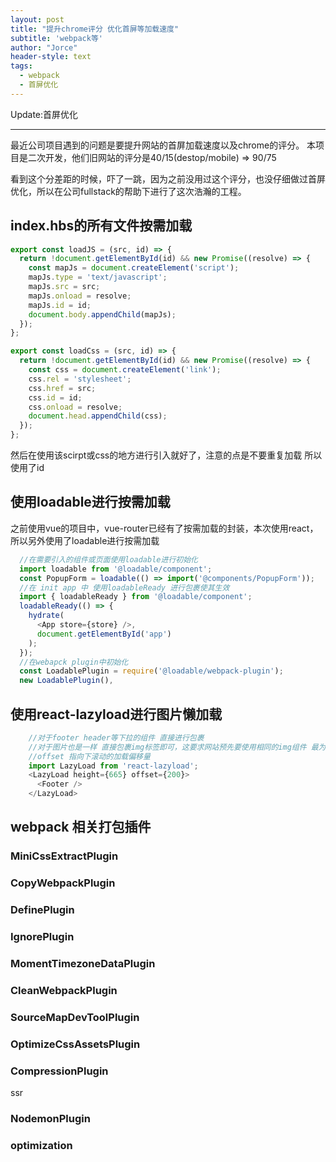 ```yaml
---
layout: post
title: "提升chrome评分 优化首屏等加载速度"
subtitle: 'webpack等'
author: "Jorce"
header-style: text
tags:
  - webpack
  - 首屏优化
---
```


Update:首屏优化

---

最近公司项目遇到的问题是要提升网站的首屏加载速度以及chrome的评分。
本项目是二次开发，他们旧网站的评分是40/15(destop/mobile) => 90/75

看到这个分差距的时候，吓了一跳，因为之前没用过这个评分，也没仔细做过首屏优化，所以在公司fullstack的帮助下进行了这次浩瀚的工程。

## index.hbs的所有文件按需加载

```js
export const loadJS = (src, id) => {
  return !document.getElementById(id) && new Promise((resolve) => {
    const mapJs = document.createElement('script');
    mapJs.type = 'text/javascript';
    mapJs.src = src;
    mapJs.onload = resolve;
    mapJs.id = id;
    document.body.appendChild(mapJs);
  });
};

export const loadCss = (src, id) => {
  return !document.getElementById(id) && new Promise((resolve) => {
    const css = document.createElement('link');
    css.rel = 'stylesheet';
    css.href = src;
    css.id = id;
    css.onload = resolve;
    document.head.appendChild(css);
  });
};
```

然后在使用该scirpt或css的地方进行引入就好了，注意的点是不要重复加载 所以使用了id

## 使用loadable进行按需加载

之前使用vue的项目中，vue-router已经有了按需加载的封装，本次使用react，所以另外使用了loadable进行按需加载

```js
  //在需要引入的组件或页面使用loadable进行初始化
  import loadable from '@loadable/component';
  const PopupForm = loadable(() => import('@components/PopupForm'));
  //在 init app 中 使用loadableReady 进行包裹使其生效
  import { loadableReady } from '@loadable/component';
  loadableReady(() => {
    hydrate(
      <App store={store} />,
      document.getElementById('app')
    );
  });
  //在webapck plugin中初始化
  const LoadablePlugin = require('@loadable/webpack-plugin');
  new LoadablePlugin(),
```

## 使用react-lazyload进行图片懒加载

```js 
    //对于footer header等下拉的组件 直接进行包裹
    //对于图片也是一样 直接包裹img标签即可，这要求网站预先要使用相同的img组件 最为快捷
    //offset 指向下滚动的加载偏移量
    import LazyLoad from 'react-lazyload';
    <LazyLoad height={665} offset={200}>
      <Footer />
    </LazyLoad>
```

## webpack 相关打包插件

### MiniCssExtractPlugin
### CopyWebpackPlugin
### DefinePlugin
### IgnorePlugin
### MomentTimezoneDataPlugin
### CleanWebpackPlugin
### SourceMapDevToolPlugin
### OptimizeCssAssetsPlugin
### CompressionPlugin
ssr
### NodemonPlugin


### optimization